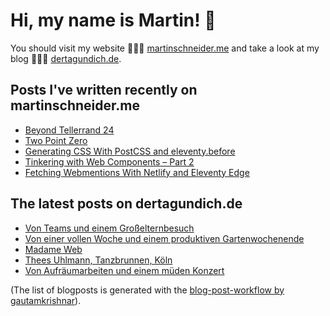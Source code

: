 # Hi, my name is Martin! 👋 
You should visit my website 👨🏼‍💻  [martinschneider.me](https://martinschneider.me) and take a look at my blog 🤷🏼‍♂️ [dertagundich.de](https://www.dertagundich.de).

## Posts I've written recently on martinschneider.me
<!-- MSME-POST-LIST:START -->
- [Beyond Tellerrand 24](https://martinschneider.me/articles/beyond-tellerrand-24/)
- [Two Point Zero](https://martinschneider.me/articles/two-point-zero/)
- [Generating CSS With PostCSS and eleventy.before](https://martinschneider.me/articles/generating-css-with-postcss-and-eleventy-before/)
- [Tinkering with Web Components – Part 2](https://martinschneider.me/articles/tinkering-with-web-components-part-2/)
- [Fetching Webmentions With Netlify and Eleventy Edge](https://martinschneider.me/articles/fetching-webmentions-with-netlify-and-eleventy-edge/)
<!-- MSME-POST-LIST:END -->

## The latest posts on dertagundich.de
<!-- DTUI-POST-LIST:START -->
- [Von Teams und einem Großelternbesuch](https://www.dertagundich.de/2025/04/von-teams-und-einem-grosselternbesuch)
- [Von einer vollen Woche und einem produktiven Gartenwochenende](https://www.dertagundich.de/2025/04/von-einer-vollen-woche-und-einem-produktiven-gartenwochenende)
- [Madame Web](https://www.dertagundich.de/2025/04/madame-web)
- [Thees Uhlmann, Tanzbrunnen, Köln](https://www.dertagundich.de/2025/04/thees-uhlmann-tanzbrunnen-koln)
- [Von Aufräumarbeiten und einem müden Konzert](https://www.dertagundich.de/2025/03/von-aufraumarbeiten-und-einem-muden-konzert)
<!-- DTUI-POST-LIST:END -->

(The list of blogposts is generated with the [blog-post-workflow by gautamkrishnar](https://github.com/gautamkrishnar/blog-post-workflow)).
